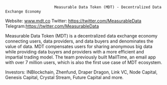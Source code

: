                           Measurable Data Token (MDT) - Decentralized Data Exchange Economy                                   
Website: www.mdt.co 
Twitter: https://twitter.com/MeasurableData
Telegram:https://twitter.com/MeasurableData

Measurable Data Token (MDT) is a decentralized data exchange economy connecting users, data providers, and data buyers and denominates the value of data. MDT compensates users for sharing anonymous big data while providing data buyers and providers with a more efficient and impartial trading model. The team previously built MailTime, an email app with over 7 million users, which is also the first use case of MDT ecosystem.

Investors: INBlockchain, Zhenfund, Draper Dragon, Link VC, Node Capital, Genesis Capital, Crystal Stream, Future Capital and more.
